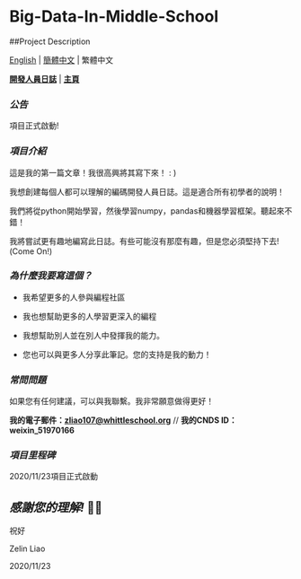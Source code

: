 # Big-Data-In-Middle-School

##Project Description

[English](https://github.com/ZelinLiao/Big-Data-In-Middle-School/blob/main/README.md) | [簡體中文](https://github.com/ZelinLiao/Big-Data-In-Middle-School/blob/main/%E7%AE%80%E4%BD%93%E4%B8%AD%E6%96%87.md) | 繁體中文


**[開發人員日誌](---)** | **[主頁](https://github.com/ZelinLiao/Big-Data-In-Middle-School/)**


### _公告_


項目正式啟動!


### _項目介紹_


這是我的第一篇文章！我很高興將其寫下來！ : )

我想創建每個人都可以理解的編碼開發人員日誌。這是適合所有初學者的說明！

我們將從python開始學習，然後學習numpy，pandas和機器學習框架。聽起來不錯！

我將嘗試更有趣地編寫此日誌。有些可能沒有那麼有趣，但是您必須堅持下去!  (Come On!)


### _為什麼我要寫這個？_


* 我希望更多的人參與編程社區

* 我也想幫助更多的人學習更深入的編程

* 我想幫助別人並在別人中發揮我的能力。

* 您也可以與更多人分享此筆記。您的支持是我的動力！


### _常問問題_


如果您有任何建議，可以與我聯繫。我非常願意做得更好！

**我的電子郵件：zliao107@whittleschool.org** // **我的CNDS ID：weixin_51970166**


### _項目里程碑_


2020/11/23項目正式啟動


## _感謝您的理解!_ 🐱‍🏍


祝好

Zelin Liao

2020/11/23
